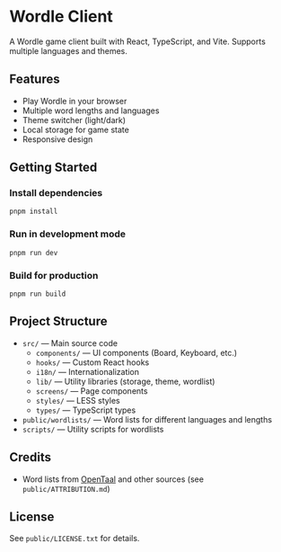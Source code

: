 # Wordle Client

A Wordle game client built with React, TypeScript, and Vite. Supports multiple languages and themes.

## Features

- Play Wordle in your browser
- Multiple word lengths and languages
- Theme switcher (light/dark)
- Local storage for game state
- Responsive design

## Getting Started

### Install dependencies

```
pnpm install
```

### Run in development mode

```
pnpm run dev
```

### Build for production

```
pnpm run build
```

## Project Structure

- `src/` — Main source code
    - `components/` — UI components (Board, Keyboard, etc.)
    - `hooks/` — Custom React hooks
    - `i18n/` — Internationalization
    - `lib/` — Utility libraries (storage, theme, wordlist)
    - `screens/` — Page components
    - `styles/` — LESS styles
    - `types/` — TypeScript types
- `public/wordlists/` — Word lists for different languages and lengths
- `scripts/` — Utility scripts for wordlists

## Credits

- Word lists from [OpenTaal](https://opentaal.org/) and other sources (see `public/ATTRIBUTION.md`)

## License

See `public/LICENSE.txt` for details.
